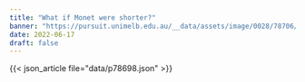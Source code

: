 ```yaml
---
title: "What if Monet were shorter?"
banner: "https://pursuit.unimelb.edu.au/__data/assets/image/0028/78706/What-if-Monet-were-shorter_c909b439-4587-4a22-9af0-3a0a246ae60f.jpg"
date: 2022-06-17
draft: false
---
```


{{< json_article file="data/p78698.json" >}}